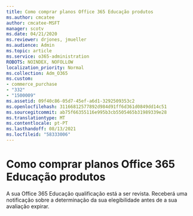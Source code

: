 ```yaml
---
title: Como comprar planos Office 365 Educação produtos
ms.author: cmcatee
author: cmcatee-MSFT
manager: scotv
ms.date: 04/21/2020
ms.reviewer: drjones, jmueller
ms.audience: Admin
ms.topic: article
ms.service: o365-administration
ROBOTS: NOINDEX, NOFOLLOW
localization_priority: Normal
ms.collection: Adm_O365
ms.custom:
- commerce_purchase
- "332"
- "1500009"
ms.assetid: 09f40c86-05d7-45ef-a6d1-3292509353c2
ms.openlocfilehash: 31166812577892d984d91ff6d361d0849dd14c51
ms.sourcegitcommit: ab75f66355116e995b3cb5505465b31989339e28
ms.translationtype: MT
ms.contentlocale: pt-PT
ms.lasthandoff: 08/13/2021
ms.locfileid: "58333006"
---
```

# <a name="how-to-purchase-office-365-education-plans"></a>Como comprar planos Office 365 Educação produtos

A sua Office 365 Educação qualificação está a ser revista. Receberá uma notificação sobre a determinação da sua elegibilidade antes de a sua avaliação expirar.